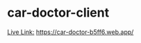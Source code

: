# car-doctor-client

[Live Link:](https://car-doctor-b5ff6.web.app/) https://car-doctor-b5ff6.web.app/
